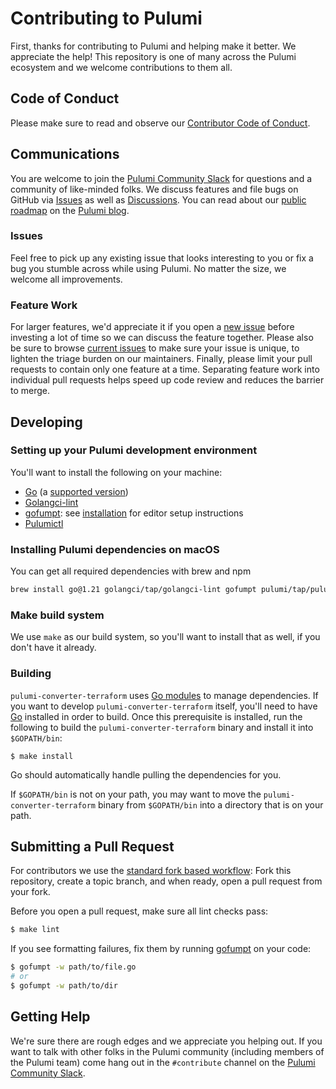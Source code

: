 # Contributing to Pulumi

First, thanks for contributing to Pulumi and helping make it better. We appreciate the help!
This repository is one of many across the Pulumi ecosystem and we welcome contributions to them all.

## Code of Conduct

Please make sure to read and observe our [Contributor Code of Conduct](https://github.com/pulumi/pulumi/blob/master/CODE-OF-CONDUCT.md).

## Communications

You are welcome to join the [Pulumi Community Slack](https://slack.pulumi.com/) for questions and a community of like-minded folks.
We discuss features and file bugs on GitHub via [Issues](https://github.com/pulumi/pulumi/issues) as well as [Discussions](https://github.com/pulumi/pulumi/discussions).
You can read about our [public roadmap](https://github.com/orgs/pulumi/projects/44) on the [Pulumi blog](https://www.pulumi.com/blog/relaunching-pulumis-public-roadmap/).

### Issues

Feel free to pick up any existing issue that looks interesting to you or fix a bug you stumble across while using Pulumi. No matter the size, we welcome all improvements.

### Feature Work

For larger features, we'd appreciate it if you open a [new issue](https://github.com/pulumi/pulumi/issues/new) before investing a lot of time so we can discuss the feature together.
Please also be sure to browse [current issues](https://github.com/pulumi/pulumi/issues) to make sure your issue is unique, to lighten the triage burden on our maintainers.
Finally, please limit your pull requests to contain only one feature at a time. Separating feature work into individual pull requests helps speed up code review and reduces the barrier to merge.

## Developing

### Setting up your Pulumi development environment

You'll want to install the following on your machine:

- [Go](https://go.dev/dl/) (a [supported version](https://go.dev/doc/devel/release#policy))
- [Golangci-lint](https://github.com/golangci/golangci-lint)
- [gofumpt](https://github.com/mvdan/gofumpt):
  see [installation](https://github.com/mvdan/gofumpt#installation) for editor setup instructions
- [Pulumictl](https://github.com/pulumi/pulumictl)

### Installing Pulumi dependencies on macOS

You can get all required dependencies with brew and npm

```bash
brew install go@1.21 golangci/tap/golangci-lint gofumpt pulumi/tap/pulumictl
```

### Make build system

We use `make` as our build system, so you'll want to install that as well, if you don't have it already.

### Building

`pulumi-converter-terraform` uses [Go modules](https://github.com/golang/go/wiki/Modules) to manage
dependencies. If you want to develop `pulumi-converter-terraform` itself, you'll need to have
[Go](https://golang.org/) installed in order to build. Once this prerequisite is installed, run the following
to build the `pulumi-converter-terraform` binary and install it into `$GOPATH/bin`:

```console
$ make install
```

Go should automatically handle pulling the dependencies for you.

If `$GOPATH/bin` is not on your path, you may want to move the `pulumi-converter-terraform` binary from `$GOPATH/bin`
into a directory that is on your path.

## Submitting a Pull Request

For contributors we use the [standard fork based workflow](https://gist.github.com/Chaser324/ce0505fbed06b947d962): Fork this repository, create a topic branch, and when ready, open a pull request from your fork.

Before you open a pull request, make sure all lint checks pass:

```bash
$ make lint
```

If you see formatting failures, fix them by running [gofumpt](https://github.com/mvdan/gofumpt) on your code:

```bash
$ gofumpt -w path/to/file.go
# or
$ gofumpt -w path/to/dir
```

## Getting Help

We're sure there are rough edges and we appreciate you helping out. If you want to talk with other folks in the Pulumi community (including members of the Pulumi team) come hang out in the `#contribute` channel on the [Pulumi Community Slack](https://slack.pulumi.com/).
